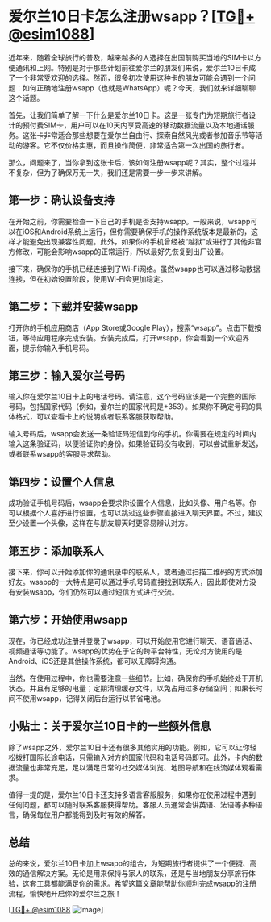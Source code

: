 # 爱尔兰10日卡怎么注册wsapp？[[TG💪+ @esim1088](https://t.me/s/esim1088)]

近年来，随着全球旅行的普及，越来越多的人选择在出国前购买当地的SIM卡以方便通讯和上网。特别是对于那些计划前往爱尔兰的朋友们来说，爱尔兰10日卡成了一个非常受欢迎的选择。然而，很多初次使用这种卡的朋友可能会遇到一个问题：如何正确地注册wsapp（也就是WhatsApp）呢？今天，我们就来详细聊聊这个话题。

首先，让我们简单了解一下什么是爱尔兰10日卡。这是一张专门为短期旅行者设计的预付费SIM卡，用户可以在10天内享受高速的移动数据流量以及本地通话服务。这张卡非常适合那些想要在爱尔兰自由行、探索自然风光或者参加音乐节等活动的游客。它不仅价格实惠，而且操作简便，非常适合第一次出国的旅行者。

那么，问题来了，当你拿到这张卡后，该如何注册wsapp呢？其实，整个过程并不复杂，但为了确保万无一失，我们还是需要一步一步来讲解。

## 第一步：确认设备支持

在开始之前，你需要检查一下自己的手机是否支持wsapp。一般来说，wsapp可以在iOS和Android系统上运行，但你需要确保手机的操作系统版本是最新的，这样才能避免出现兼容性问题。此外，如果你的手机曾经被“越狱”或进行了其他非官方修改，可能会影响wsapp的正常运行，所以最好先恢复到出厂设置。

接下来，确保你的手机已经连接到了Wi-Fi网络。虽然wsapp也可以通过移动数据连接，但在初始设置阶段，使用Wi-Fi会更加稳定。

## 第二步：下载并安装wsapp

打开你的手机应用商店（App Store或Google Play），搜索“wsapp”。点击下载按钮，等待应用程序完成安装。安装完成后，打开wsapp，你会看到一个欢迎界面，提示你输入手机号码。

## 第三步：输入爱尔兰号码

输入你在爱尔兰10日卡上的电话号码。请注意，这个号码应该是一个完整的国际号码，包括国家代码（例如，爱尔兰的国家代码是+353）。如果你不确定号码的具体格式，可以查看卡上的说明或者联系客服获取帮助。

输入号码后，wsapp会发送一条验证码短信到你的手机。你需要在规定的时间内输入这条验证码，以便验证你的身份。如果验证码没有收到，可以尝试重新发送，或者联系wsapp的客服寻求帮助。

## 第四步：设置个人信息

成功验证手机号码后，wsapp会要求你设置个人信息，比如头像、用户名等。你可以根据个人喜好进行设置，也可以跳过这些步骤直接进入聊天界面。不过，建议至少设置一个头像，这样在与朋友聊天时更容易辨认对方。

## 第五步：添加联系人

接下来，你可以开始添加你的通讯录中的联系人，或者通过扫描二维码的方式添加好友。wsapp的一大特点是可以通过手机号码直接找到联系人，因此即使对方没有安装wsapp，你们仍然可以通过短信方式进行交流。

## 第六步：开始使用wsapp

现在，你已经成功注册并登录了wsapp，可以开始使用它进行聊天、语音通话、视频通话等功能了。wsapp的优势在于它的跨平台特性，无论对方使用的是Android、iOS还是其他操作系统，都可以无障碍沟通。

当然，在使用过程中，你也需要注意一些细节。比如，确保你的手机始终处于开机状态，并且有足够的电量；定期清理缓存文件，以免占用过多存储空间；如果长时间不使用wsapp，记得关闭后台运行以节省电池。

## 小贴士：关于爱尔兰10日卡的一些额外信息

除了wsapp之外，爱尔兰10日卡还有很多其他实用的功能。例如，它可以让你轻松拨打国际长途电话，只需输入对方的国家代码和电话号码即可。此外，卡内的数据流量也非常充足，足以满足日常的社交媒体浏览、地图导航和在线流媒体观看需求。

值得一提的是，爱尔兰10日卡还支持多语言客服服务，如果你在使用过程中遇到任何问题，都可以随时联系客服获得帮助。客服人员通常会讲英语、法语等多种语言，确保每位用户都能得到及时有效的解答。

## 总结

总的来说，爱尔兰10日卡加上wsapp的组合，为短期旅行者提供了一个便捷、高效的通信解决方案。无论是用来保持与家人的联系，还是与当地朋友分享旅行体验，这套工具都能满足你的需求。希望这篇文章能帮助你顺利完成wsapp的注册流程，愉快地开启你的爱尔兰之旅！

[[TG💪+ @esim1088](https://t.me/s/esim1088) ![Image](https://i.postimg.cc/4NQfJmqS/Snipaste-2025-05-13-00-14-12.png)]